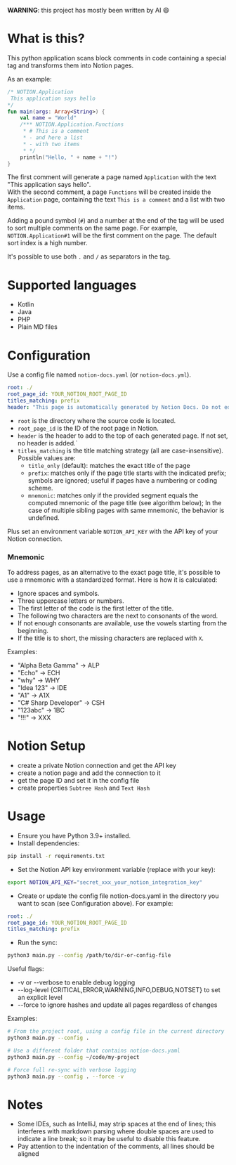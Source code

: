 **WARNING**: this project has mostly been written by AI 😄

# What is this?
This python application scans block comments in code containing a special tag and transforms them into Notion pages. 

As an example:
```kotlin
/* NOTION.Application 
 This application says hello
*/
fun main(args: Array<String>) {
    val name = "World"
    /*** NOTION.Application.Functions
     * # This is a comment
     * - and here a list
     * - with two items
     * */
    println("Hello, " + name + "!")
}
```

The first comment will generate a page named `Application` with the text "This application says hello".  
With the second comment, a page `Functions` will be created inside the `Application` page, containing the text 
`This is a comment` and a list with two items.

Adding a pound symbol (`#`) and a number at the end of the tag will be used to sort multiple comments on the same page.
For example, `NOTION.Application#1` will be the first comment on the page. The default sort index is a high number.

It's possible to use both `.` and `/` as separators in the tag.

# Supported languages
- Kotlin
- Java
- PHP
- Plain MD files

# Configuration
Use a config file named `notion-docs.yaml` (or `notion-docs.yml`).
```yaml
root: ./
root_page_id: YOUR_NOTION_ROOT_PAGE_ID
titles_matching: prefix
header: "This page is automatically generated by Notion Docs. Do not edit manually."
```
- `root` is the directory where the source code is located.
- `root_page_id` is the ID of the root page in Notion.
- `header` is the header to add to the top of each generated page. If not set, no header is added.`
- `titles_matching` is the title matching strategy (all are case-insensitive). Possible values are:
  - `title_only` (default): matches the exact title of the page
  - `prefix`: matches only if the page title starts with the indicated prefix; symbols are ignored; useful if pages have a numbering or coding scheme.
  - `mnemonic`: matches only if the provided segment equals the computed mnemonic of the page title (see algorithm below); In the case of multiple sibling pages with same mnemonic, the behavior is undefined.

Plus set an environment variable `NOTION_API_KEY` with the API key of your Notion connection.


### Mnemonic
To address pages, as an alternative to the exact page title, it's possible to use a mnemonic with a standardized format.
Here is how it is calculated:
- Ignore spaces and symbols.
- Three uppercase letters or numbers.
- The first letter of the code is the first letter of the title.
- The following two characters are the next to consonants of the word.
- If not enough consonants are available, use the vowels starting from the beginning.
- If the title is to short, the missing characters are replaced with `X`.

Examples:
- "Alpha Beta Gamma" → ALP
- "Echo" → ECH
- "why" → WHY
- "Idea 123" → IDE
- "A1" → A1X
- "C# Sharp Developer" → CSH
- "123abc" → 1BC
- "!!!" → XXX


# Notion Setup
- create a private Notion connection and get the API key
- create a notion page and add the connection to it
- get the page ID and set it in the config file
- create properties `Subtree Hash` and `Text Hash`


# Usage

- Ensure you have Python 3.9+ installed.
- Install dependencies:

```bash
pip install -r requirements.txt
```

- Set the Notion API key environment variable (replace with your key):

```bash
export NOTION_API_KEY="secret_xxx_your_notion_integration_key"
```

- Create or update the config file notion-docs.yaml in the directory you want to scan (see Configuration above). For example:

```yaml
root: ./
root_page_id: YOUR_NOTION_ROOT_PAGE_ID
titles_matching: prefix
```

- Run the sync:

```bash
python3 main.py --config /path/to/dir-or-config-file
```

Useful flags:
- -v or --verbose to enable debug logging
- --log-level {CRITICAL,ERROR,WARNING,INFO,DEBUG,NOTSET} to set an explicit level
- --force to ignore hashes and update all pages regardless of changes

Examples:

```bash
# From the project root, using a config file in the current directory
python3 main.py --config .

# Use a different folder that contains notion-docs.yaml
python3 main.py --config ~/code/my-project

# Force full re-sync with verbose logging
python3 main.py --config . --force -v
```

# Notes
- Some IDEs, such as IntelliJ, may strip spaces at the end of lines; this interferes with markdown parsing 
where double spaces are used to indicate a line break; so it may be useful to disable this feature.
- Pay attention to the indentation of the comments, all lines should be aligned
